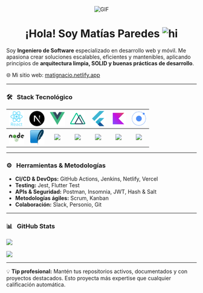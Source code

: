 <p align="center">
  <img alt="GIF" src="https://github.com/arsentieva/arsentieva/blob/main/code.gif?raw=true" height="280" />
</p>

<h1 align="center">¡Hola! Soy Matías Paredes <img src="https://user-images.githubusercontent.com/1303154/88677602-1635ba80-d120-11ea-84d8-d263ba7fc3c0.gif" width="28px" alt="hi"></h1>

Soy **Ingeniero de Software** especializado en desarrollo web y móvil. Me apasiona crear soluciones escalables, eficientes y mantenibles, aplicando principios de **arquitectura limpia, SOLID y buenas prácticas de desarrollo**.

🌐 Mi sitio web: [matignacio.netlify.app](https://matignacio.netlify.app/)

---

### 🛠 &nbsp; Stack Tecnológico

| <img src="https://raw.githubusercontent.com/devicons/devicon/master/icons/react/react-original-wordmark.svg" width=40> | <img src="https://raw.githubusercontent.com/devicons/devicon/master/icons/nextjs/nextjs-original.svg" width=40> | <img src="https://raw.githubusercontent.com/devicons/devicon/master/icons/vuejs/vuejs-original.svg" width=40> | <img src="https://raw.githubusercontent.com/devicons/devicon/master/icons/nuxtjs/nuxtjs-original.svg" width=40> | <img src="https://raw.githubusercontent.com/devicons/devicon/master/icons/flutter/flutter-original.svg" width=40> | <img src="https://raw.githubusercontent.com/devicons/devicon/master/icons/kotlin/kotlin-original.svg" width=40> | <img src="https://raw.githubusercontent.com/devicons/devicon/master/icons/ionic/ionic-original.svg" width=40> |
|:-:|:-:|:-:|:-:|:-:|:-:|:-:|
| <img src="https://raw.githubusercontent.com/devicons/devicon/master/icons/nodejs/nodejs-original-wordmark.svg" width=40> | <img src="https://raw.githubusercontent.com/devicons/devicon/master/icons/sqlite/sqlite-original.svg" width=40> | <img src="https://www.vectorlogo.zone/logos/mysql/mysql-ar21.svg" width=40> | <img src="https://www.vectorlogo.zone/logos/mongodb/mongodb-icon.svg" width=40> | <img src="https://www.vectorlogo.zone/logos/firebase/firebase-icon.svg" width=40> | <img src="https://www.vectorlogo.zone/logos/aws/aws-icon.svg" width=40> | <img src="https://www.vectorlogo.zone/logos/netlify/netlify-icon.svg" width=40> |

---

### ⚙️ &nbsp; Herramientas & Metodologías

- **CI/CD & DevOps:** GitHub Actions, Jenkins, Netlify, Vercel  
- **Testing:** Jest, Flutter Test  
- **APIs & Seguridad:** Postman, Insomnia, JWT, Hash & Salt  
- **Metodologías ágiles:** Scrum, Kanban  
- **Colaboración:** Slack, Personio, Git  

---

### 📊 &nbsp; GitHub Stats

<p><img align="center" src="https://github-readme-stats.vercel.app/api?username=Matignaciom&theme=dark&show_icons=true&count_private=true" /></p>
<p><img align="center" src="https://github-readme-stats.vercel.app/api/top-langs/?username=Matignaciom&theme=dark&layout=compact" width="410" /></p>

---

💡 **Tip profesional:** Mantén tus repositorios activos, documentados y con proyectos destacados. Esto proyecta más expertise que cualquier calificación automática.
